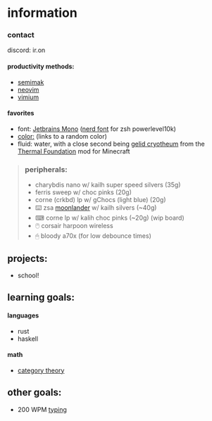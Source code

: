 # information

### contact

discord: ir.on

#### productivity methods:

- [semimak](https://github.com/semilin/semimak)
- [neovim](http://www.lazyvim.org/)
- [vimium](https://vimium.github.io/)

#### favorites

- font: [Jetbrains Mono](https://www.jetbrains.com/lp/mono/) ([nerd font](https://github.com/ryanoasis/nerd-fonts/releases/) for zsh powerlevel10k)
- [color:](http://randomcolour.com/) (links to a random color)
- fluid: water, with a close second being [gelid cryotheum](https://ftbwiki.org/Gelid_Cryotheum) from the [Thermal Foundation](https://ftbwiki.org/Thermal_Foundation) mod for Minecraft

> ### peripherals:
> - charybdis nano w/ kailh super speed silvers (35g)
> - ferris sweep w/ choc pinks (20g)
> - corne (crkbd) lp w/ gChocs (light blue) (20g)
> - ⌨️ zsa [moonlander](https://configure.zsa.io/embed/moonlander/layouts/RWWdl/latest/0) w/ kailh silvers (~40g)
> - ⌨ corne lp w/ kalih choc pinks (~20g) (wip board)
> - 🖱️ corsair harpoon wireless
> - 🖱 bloody a70x (for low debounce times)

## projects:

- school!

## learning goals:

#### languages

- rust
- haskell

#### math

- [category theory](https://youtu.be/I8LbkfSSR58)

## other goals:

- 200 WPM [typing](https://monkeytype.com/profile/Iron)
